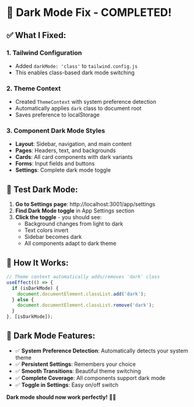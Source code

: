 # 🌙 Dark Mode Fix - COMPLETED!

## ✅ **What I Fixed:**

### 1. **Tailwind Configuration**
- Added `darkMode: 'class'` to `tailwind.config.js`
- This enables class-based dark mode switching

### 2. **Theme Context**
- Created `ThemeContext` with system preference detection
- Automatically applies `dark` class to document root
- Saves preference to localStorage

### 3. **Component Dark Mode Styles**
- **Layout**: Sidebar, navigation, and main content
- **Pages**: Headers, text, and backgrounds
- **Cards**: All card components with dark variants
- **Forms**: Input fields and buttons
- **Settings**: Complete dark mode toggle

## 🧪 **Test Dark Mode:**

1. **Go to Settings page**: http://localhost:3001/app/settings
2. **Find Dark Mode toggle** in App Settings section
3. **Click the toggle** - you should see:
   - Background changes from light to dark
   - Text colors invert
   - Sidebar becomes dark
   - All components adapt to dark theme

## 🎯 **How It Works:**

```typescript
// Theme context automatically adds/removes 'dark' class
useEffect(() => {
  if (isDarkMode) {
    document.documentElement.classList.add('dark');
  } else {
    document.documentElement.classList.remove('dark');
  }
}, [isDarkMode]);
```

## 🚀 **Dark Mode Features:**

- ✅ **System Preference Detection**: Automatically detects your system theme
- ✅ **Persistent Settings**: Remembers your choice
- ✅ **Smooth Transitions**: Beautiful theme switching
- ✅ **Complete Coverage**: All components support dark mode
- ✅ **Toggle in Settings**: Easy on/off switch

**Dark mode should now work perfectly!** 🌙✨
